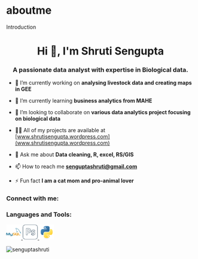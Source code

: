 # aboutme
Introduction
<h1 align="center">Hi 👋, I'm Shruti Sengupta</h1>
<h3 align="center">A passionate data analyst with expertise in Biological data.</h3>

- 🔭 I’m currently working on **analysing livestock data and creating maps in GEE**

- 🌱 I’m currently learning **business analytics from MAHE**

- 👯 I’m looking to collaborate on **various data analytics project focusing on biological data**

- 👨‍💻 All of my projects are available at [www.shrutisengupta.wordpress.com](www.shrutisengupta.wordpress.com)

- 💬 Ask me about **Data cleaning, R, excel, RS/GIS**

- 📫 How to reach me **senguptashruti@gmail.com**

- ⚡ Fun fact **I am a cat mom and pro-animal lover**

<h3 align="left">Connect with me:</h3>
<p align="left">
</p>

<h3 align="left">Languages and Tools:</h3>
<p align="left"> <a href="https://www.mysql.com/" target="_blank" rel="noreferrer"> <img src="https://raw.githubusercontent.com/devicons/devicon/master/icons/mysql/mysql-original-wordmark.svg" alt="mysql" width="40" height="40"/> </a> <a href="https://www.photoshop.com/en" target="_blank" rel="noreferrer"> <img src="https://raw.githubusercontent.com/devicons/devicon/master/icons/photoshop/photoshop-line.svg" alt="photoshop" width="40" height="40"/> </a> <a href="https://www.python.org" target="_blank" rel="noreferrer"> <img src="https://raw.githubusercontent.com/devicons/devicon/master/icons/python/python-original.svg" alt="python" width="40" height="40"/> </a> </p>

<p><img align="center" src="https://github-readme-stats.vercel.app/api/top-langs?username=senguptashruti&show_icons=true&locale=en&layout=compact" alt="senguptashruti" /></p>

